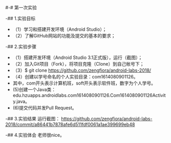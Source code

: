 #-# 第一次实验

 -## 1.实验目标
 - （1）学习和搭建开发环境（Android Studio）；
 - （2）了解GitHub网站的功能及提交的基本的要求；
 
 -## 2.实验步骤
 - （1）搭建开发环境（Android Studio 3.1正式版），运行（截图）；
 - （2）加入Git项目（Fork），将项目克隆（Clone）到自己帐号下；
 - （3）$ git clone https://github.com/zengfiora/android-labs-2018/
 - （4）创建以学号命名的个人实验目录：com1614080901126。
 - 其中，com开头表示计算机班，soft开头表示软件班，数字为个人学号。
 -  (5)创建一个Java类：edu.hzuapps.androidlabs.com1614080901126.Com1614080901126Activity.java。
 -  (6)提交代码并发Pull Request。
 
 -## 3.实验结果
 运行截图：
 https://github.com/zengfiora/android-labs-2018/commit/a86441b7878afe6d511fdf0061a1ae399699eb48
  
 -## 4.实验体会
 老师很nice。
